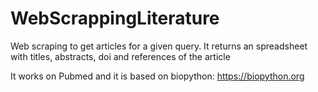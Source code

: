 # WebScrappingLiterature

Web scraping to get articles for a given query. It returns an spreadsheet with titles, abstracts, doi and references of the article

It works on Pubmed and it is based on biopython: https://biopython.org

